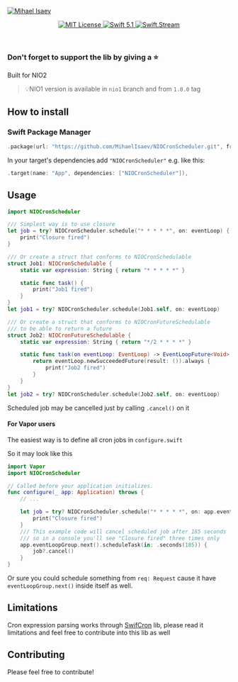 [![Mihael Isaev](https://user-images.githubusercontent.com/1272610/53929077-f5da0b80-40a5-11e9-9992-d79cf212125e.png)](http://mihaelisaev.com)

<p align="center">
    <a href="LICENSE">
        <img src="https://img.shields.io/badge/license-MIT-brightgreen.svg" alt="MIT License">
    </a>
    <a href="https://swift.org">
        <img src="https://img.shields.io/badge/swift-5.1-brightgreen.svg" alt="Swift 5.1">
    </a>
    <a href="https://discord.gg/q5wCPYv">
        <img src="https://img.shields.io/discord/612561840765141005" alt="Swift.Stream">
    </a>
</p>

<br>

### Don't forget to support the lib by giving a ⭐️

Built for NIO2

> 💡NIO1 version is available in `nio1` branch and from `1.0.0` tag

## How to install

### Swift Package Manager

```swift
.package(url: "https://github.com/MihaelIsaev/NIOCronScheduler.git", from:"2.0.0")
```
In your target's dependencies add `"NIOCronScheduler"` e.g. like this:
```swift
.target(name: "App", dependencies: ["NIOCronScheduler"]),
```

## Usage

```swift
import NIOCronScheduler

/// Simplest way is to use closure
let job = try? NIOCronScheduler.schedule("* * * * *", on: eventLoop) {
    print("Closure fired")
}

/// Or create a struct that conforms to NIOCronSchedulable
struct Job1: NIOCronSchedulable {
    static var expression: String { return "* * * * *" }

    static func task() {
        print("Job1 fired")
    }
}
let job1 = try? NIOCronScheduler.schedule(Job1.self, on: eventLoop)

/// Or create a struct that conforms to NIOCronFutureSchedulable
/// to be able to return a future
struct Job2: NIOCronFutureSchedulable {
    static var expression: String { return "*/2 * * * *" }

    static func task(on eventLoop: EventLoop) -> EventLoopFuture<Void> { //Void is not a requirement, you may return any type
        return eventLoop.newSucceededFuture(result: ()).always {
            print("Job2 fired")
        }
    }
}
let job2 = try? NIOCronScheduler.schedule(Job2.self, on: eventLoop)
```

Scheduled job may be cancelled just by calling `.cancel()` on it

#### For Vapor users

The easiest way is to define all cron jobs in `configure.swift`

So it may look like this
```swift
import Vapor
import NIOCronScheduler

// Called before your application initializes.
func configure(_ app: Application) throws {
    // ...

    let job = try? NIOCronScheduler.schedule("* * * * *", on: app.eventLoopGroup.next()) {
        print("Closure fired")
    }
    /// This example code will cancel scheduled job after 185 seconds
    /// so in a console you'll see "Closure fired" three times only
    app.eventLoopGroup.next().scheduleTask(in: .seconds(185)) {
        job?.cancel()
    }
}
```
Or sure you could schedule something from `req: Request` cause it have `eventLoopGroup.next()` inside itself as well.

## Limitations

Cron expression parsing works through [SwifCron](https://github.com/MihaelIsaev/SwifCron) lib, please read it limitations and feel free to contribute into this lib as well

## Contributing

Please feel free to contribute!
